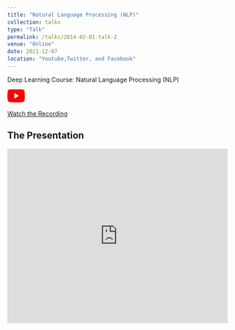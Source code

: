 ```yaml
---
title: "Natural Language Processing (NLP)"
collection: talks
type: "Talk"
permalink: /talks/2014-02-01-talk-2
venue: "Online"
date: 2021-12-07
location: "Youtube,Twitter, and Facebook"
---
```


Deep Learning Course: Natural Language Processing (NLP)

<a href="https://youtu.be/WlmCTTQbGhg">
  <img src="https://raw.githubusercontent.com/Ruqyai/ruqyai.github.io/main/images/youtube.png" alt="YouTube" style="width: 40px; height: 30px;">
</a>

[Watch the Recording](https://youtu.be/WlmCTTQbGhg)


## The Presentation

<iframe src="https://docs.google.com/presentation/d/e/2PACX-1vQ4TkvlaBTBnhOndrumnByLBC1MzwIC9VcKR20DGqFypgWj0dV7gDE_dtRU2LBRRDC_Zp3K8c3KRwQE/embed?start=false&loop=false&delayms=3000" frameborder="0" width="100%" height="400px" allowfullscreen="true" mozallowfullscreen="true" webkitallowfullscreen="true"></iframe>